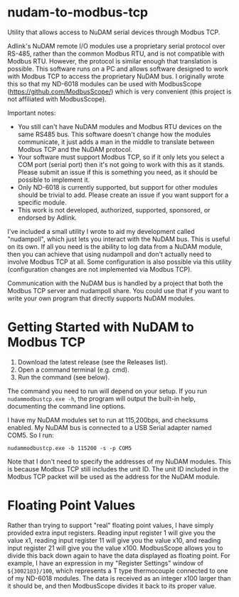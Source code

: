 # nudam-to-modbus-tcp
Utility that allows access to NuDAM serial devices through Modbus TCP.

Adlink's NuDAM remote I/O modules use a proprietary serial protocol over RS-485, rather than the common Modbus RTU, and is not compatible with Modbus RTU. However, the protocol is similar enough that translation is possible. This software runs on a PC and allows software designed to work with Modbus TCP to access the proprietary NuDAM bus. I originally wrote this so that my ND-6018 modules can be used with ModbusScope (https://github.com/ModbusScope/) which is very convenient (this project is not affiliated with ModbusScope).

Important notes:

- You still can't have NuDAM modules and Modbus RTU devices on the same RS485 bus. This software doesn't change how the modules communicate, it just adds a man in the middle to translate between Modbus TCP and the NuDAM protocol.
- Your software must support Modbus TCP, so if it only lets you select a COM port (serial port) then it's not going to work with this as it stands. Please submit an issue if this is something you need, as it should be possible to implement it.
- Only ND-6018 is currently supported, but support for other modules should be trivial to add. Please create an issue if you want support for a specific module.
- This work is not developed, authorized, supported, sponsored, or endorsed by Adlink.

I've included a small utility I wrote to aid my development called "nudampoll", which just lets you interact with the NuDAM bus. This is useful on its own. If all you need is the ability to log data from a NuDAM module, then you can achieve that using nudampoll and don't actually need to involve Modbus TCP at all. Some configuration is also possible via this utility (configuration changes are not implemented via Modbus TCP).

Communication with the NuDAM bus is handled by a project that both the Modbus TCP server and nudampoll share. You could use that if you want to write your own program that directly supports NuDAM modules.

# Getting Started with NuDAM to Modbus TCP

1. Download the latest release (see the Releases list).
2. Open a command terminal (e.g. cmd).
3. Run the command (see below).

The command you need to run will depend on your setup. If you run `nudammodbustcp.exe -h`, the program will output the built-in help, documenting the command line options.

I have my NuDAM modules set to run at 115,200bps, and checksums enabled. My NuDAM bus is connected to a USB Serial adapter named COM5. So I run:

`nudammodbustcp.exe -b 115200 -s -p COM5`

Note that I don't need to specify the addresses of my NuDAM modules. This is because Modbus TCP still includes the unit ID. The unit ID included in the Modbus TCP packet will be used as the address for the NuDAM module.

# Floating Point Values

Rather than trying to support "real" floating point values, I have simply provided extra input registers. Reading input register 1 will give you the value x1, reading input register 11 will give you the value x10, and reading input register 21 will give you the value x100. ModbusScope allows you to divide this back down again to have the data displayed as floating point. For example, I have an expression in my "Register Settings" window of `${30021@3}/100`, which represents a T type thermocouple connected to one of my ND-6018 modules. The data is received as an integer x100 larger than it should be, and then ModbusScope divides it back to its proper value.
